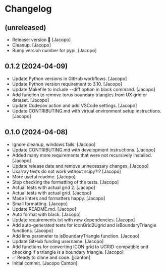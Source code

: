 Changelog
=========


(unreleased)
------------
- Release: version  🚀 [Jacopo]
- Cleanup. [Jacopo]
- Bump version number for pypi. [Jacopo]


0.1.2 (2024-04-09)
------------------
- Update Python versions in GitHub workflows. [Jacopo]
- Update Python version requirement to 3.10. [Jacopo]
- Update Makefile to include --diff option in black command. [Jacopo]
- Add function to remove torus boundary triangles from UX grid or
  dataset. [Jacopo]
- Update Codecov action and add VSCode settings. [Jacopo]
- Update CONTRIBUTING.md with virtual environment setup instructions.
  [Jacopo]


0.1.0 (2024-04-08)
------------------
- Ignore cleanup, windows fails. [Jacopo]
- Update CONTRIBUTING.md with development instructions. [Jacopo]
- Added many more requirements that were not recursively installed.
  [Jacopo]
- Update release date and remove unnecessary changes. [Jacopo]
- Uxarray tests do not work without scipy?!? [Jacopo]
- More useful readme. [Jacopo]
- Stop checking the formatting of the tests. [Jacopo]
- Actual tests with actual grid 2. [Jacopo]
- Actual tests with actual grid. [Jacopo]
- Made linters and formatters happy. [Jacopo]
- Small formatting. [Jacopo]
- Update README.md. [Jacopo]
- Auto format with black. [Jacopo]
- Update requirements.txt with new dependencies. [Jacopo]
- Add auto-generated tests for iconGrid2Ugrid and isBoundaryTriangle
  functions. [Jacopo]
- Add lims parameter to isBoundaryTriangle function. [Jacopo]
- Update GitHub funding username. [Jacopo]
- Add functions for converting ICON grid to UGRID-compatible and
  checking if a triangle is a boundary triangle. [Jacopo]
- ✅ Ready to clone and code. [jcanton]
- Initial commit. [Jacopo Canton]


